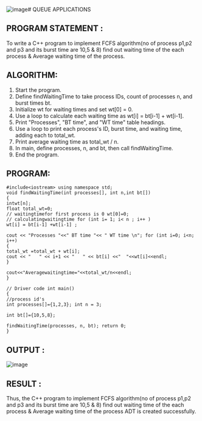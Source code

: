 ![image](https://github.com/user-attachments/assets/56cdb4c0-6ba9-4047-a6db-6c816708f386)# QUEUE APPLICATIONS

## PROGRAM STATEMENT :

To write a C++ program to implement FCFS algorithm(no of process p1,p2 and p3 and its burst time are 10,5 & 8) find out waiting time of the each process & Average waiting time of the process.

## ALGORITHM:  

1.	Start the program.
2.	Define findWaitingTime to take process IDs, count of processes n, and burst times bt.
3.	Initialize wt for waiting times and set wt[0] = 0.
4.	Use a loop to calculate each waiting time as wt[i] = bt[i-1] + wt[i-1].
5.	Print "Processes", "BT time", and "WT time" table headings.
6.	Use a loop to print each process's ID, burst time, and waiting time, adding each to total_wt.
7.	Print average waiting time as total_wt / n.
8.	In main, define processes, n, and bt, then call findWaitingTime.
9.	End the program.

## PROGRAM:
```
#include<iostream> using namespace std;
void findWaitingTime(int processes[], int n,int bt[])
{
intwt[n];
float total_wt=0;
// waitingtimefor first process is 0 wt[0]=0;
// calculatingwaitingtime for (int i= 1; i< n ; i++ )
wt[i] = bt[i-1] +wt[i-1] ;

cout << "Processes "<<" BT time "<< " WT time \n"; for (int i=0; i<n; i++)
{
total_wt =total_wt + wt[i];
cout << "	" << i+1 << "	" << bt[i] <<"	"<<wt[i]<<endl;
}

cout<<"Averagewaitingtime="<<total_wt/n<<endl;
}
 
// Driver code int main()
{
//process id's
int processes[]={1,2,3}; int n = 3;

int bt[]={10,5,8};

findWaitingTime(processes, n, bt); return 0;
}
```

## OUTPUT :
![image](https://github.com/user-attachments/assets/71695c0e-9b9b-4796-9531-cff2ffc6ffee)

## RESULT :

Thus, the C++ program to implement FCFS algorithm(no of process p1,p2 and p3 and its burst time are 10,5 & 8) find out waiting time of the each process & Average waiting time of the process ADT is created successfully.


